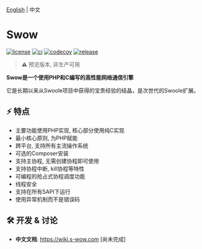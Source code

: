 [English](./README.md) | 中文

# Swow

[![license][license-badge]][license-link]
[![ci][ci-badge]][ci-link]
[![codecov][codecov-badge]][codecov-link]
[![release][release-badge]][release-link]

> ⚠️ 预览版本, 非生产可用

**Swow是一个使用PHP和C编写的高性能网络通信引擎**

它是长期以来从Swoole项目中获得的宝贵经验的结晶，是次世代的Swoole扩展。

## ⚡️ 特点

+ 主要功能使用PHP实现, 核心部分使用纯C实现
+ 最小核心原则, 为PHP赋能
+ 跨平台, 支持所有主流操作系统
+ 可选的Composer安装
+ 支持主协程, 无需创建协程即可使用
+ 支持协程中断, kill协程等特性
+ 可编程的抢占式协程调度功能
+ 线程安全
+ 支持在所有SAPI下运行
+ 使用异常机制而不是错误码

## 🛠 开发 & 讨论

+ __中文文档__: <https://wiki.s-wow.com> [尚未完成]

[license-badge]: https://img.shields.io/badge/license-apache2-blue.svg
[license-link]: LICENSE
[ci-badge]: https://github.com/swow/swow/workflows/swow/badge.svg
[ci-link]: https://github.com/swow/swow/actions?query=workflow:swow
[codecov-badge]: https://codecov.io/gh/swow/swow/branch/develop/graph/badge.svg?token=
[codecov-link]: https://codecov.io/gh/swow/swow
[release-badge]: https://img.shields.io/github/release/swow/swow.svg?style=flat-square
[release-link]: https://github.com/swow/swow/releases
